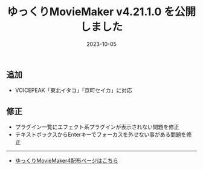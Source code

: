 ﻿---
title: ゆっくりMovieMaker v4.21.1.0 を公開しました
date: 2023-10-05
tags: [YMM4,お知らせ]
---
## 追加
- VOICEPEAK「東北イタコ」「京町セイカ」に対応
## 修正
- プラグイン一覧にエフェクト系プラグインが表示されない問題を修正
- テキストボックスからEnterキーでフォーカスを外せない事がある問題を修正

---

- [ゆっくりMovieMaker4配布ページはこちら](../index.md)
